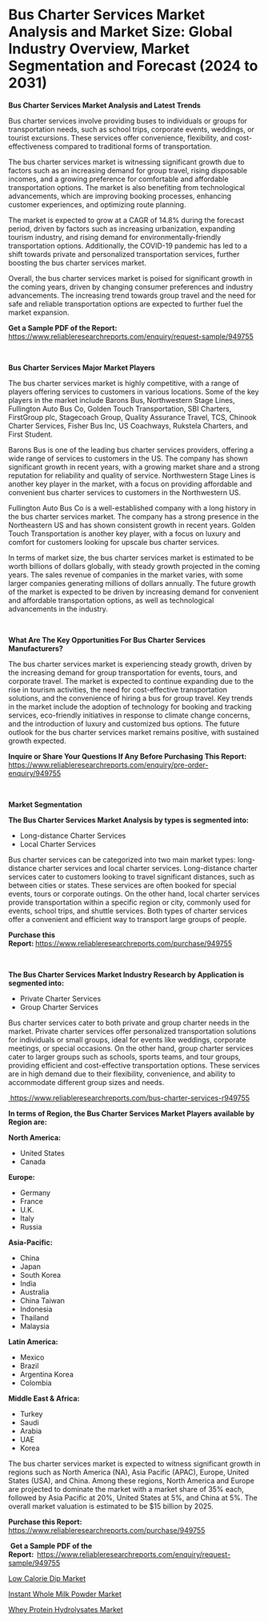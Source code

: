 <p><h1>Bus Charter Services Market Analysis and Market Size: Global Industry Overview, Market Segmentation and Forecast (2024 to 2031)</h1></p><p><strong>Bus Charter Services Market Analysis and Latest Trends</strong></p>
<p><p>Bus charter services involve providing buses to individuals or groups for transportation needs, such as school trips, corporate events, weddings, or tourist excursions. These services offer convenience, flexibility, and cost-effectiveness compared to traditional forms of transportation.</p><p>The bus charter services market is witnessing significant growth due to factors such as an increasing demand for group travel, rising disposable incomes, and a growing preference for comfortable and affordable transportation options. The market is also benefiting from technological advancements, which are improving booking processes, enhancing customer experiences, and optimizing route planning.</p><p>The market is expected to grow at a CAGR of 14.8% during the forecast period, driven by factors such as increasing urbanization, expanding tourism industry, and rising demand for environmentally-friendly transportation options. Additionally, the COVID-19 pandemic has led to a shift towards private and personalized transportation services, further boosting the bus charter services market.</p><p>Overall, the bus charter services market is poised for significant growth in the coming years, driven by changing consumer preferences and industry advancements. The increasing trend towards group travel and the need for safe and reliable transportation options are expected to further fuel the market expansion.</p></p>
<p><strong>Get a Sample PDF of the Report:&nbsp;</strong> <a href="https://www.reliableresearchreports.com/enquiry/request-sample/949755">https://www.reliableresearchreports.com/enquiry/request-sample/949755</a></p>
<p>&nbsp;</p>
<p><strong>Bus Charter Services Major Market Players</strong></p>
<p><p>The bus charter services market is highly competitive, with a range of players offering services to customers in various locations. Some of the key players in the market include Barons Bus, Northwestern Stage Lines, Fullington Auto Bus Co, Golden Touch Transportation, SBI Charters, FirstGroup plc, Stagecoach Group, Quality Assurance Travel, TCS, Chinook Charter Services, Fisher Bus Inc, US Coachways, Rukstela Charters, and First Student.</p><p>Barons Bus is one of the leading bus charter services providers, offering a wide range of services to customers in the US. The company has shown significant growth in recent years, with a growing market share and a strong reputation for reliability and quality of service. Northwestern Stage Lines is another key player in the market, with a focus on providing affordable and convenient bus charter services to customers in the Northwestern US.</p><p>Fullington Auto Bus Co is a well-established company with a long history in the bus charter services market. The company has a strong presence in the Northeastern US and has shown consistent growth in recent years. Golden Touch Transportation is another key player, with a focus on luxury and comfort for customers looking for upscale bus charter services.</p><p>In terms of market size, the bus charter services market is estimated to be worth billions of dollars globally, with steady growth projected in the coming years. The sales revenue of companies in the market varies, with some larger companies generating millions of dollars annually. The future growth of the market is expected to be driven by increasing demand for convenient and affordable transportation options, as well as technological advancements in the industry.</p></p>
<p>&nbsp;</p>
<p><strong>What Are The Key Opportunities For Bus Charter Services Manufacturers?</strong></p>
<p><p>The bus charter services market is experiencing steady growth, driven by the increasing demand for group transportation for events, tours, and corporate travel. The market is expected to continue expanding due to the rise in tourism activities, the need for cost-effective transportation solutions, and the convenience of hiring a bus for group travel. Key trends in the market include the adoption of technology for booking and tracking services, eco-friendly initiatives in response to climate change concerns, and the introduction of luxury and customized bus options. The future outlook for the bus charter services market remains positive, with sustained growth expected.</p></p>
<p><strong>Inquire or Share Your Questions If Any Before Purchasing This Report:</strong> <a href="https://www.reliableresearchreports.com/enquiry/pre-order-enquiry/949755">https://www.reliableresearchreports.com/enquiry/pre-order-enquiry/949755</a></p>
<p>&nbsp;</p>
<p><strong>Market Segmentation</strong></p>
<p><strong>The Bus Charter Services Market Analysis by types is segmented into:</strong></p>
<p><ul><li>Long-distance Charter Services</li><li>Local Charter Services</li></ul></p>
<p><p>Bus charter services can be categorized into two main market types: long-distance charter services and local charter services. Long-distance charter services cater to customers looking to travel significant distances, such as between cities or states. These services are often booked for special events, tours or corporate outings. On the other hand, local charter services provide transportation within a specific region or city, commonly used for events, school trips, and shuttle services. Both types of charter services offer a convenient and efficient way to transport large groups of people.</p></p>
<p><strong>Purchase this Report:&nbsp;</strong><a href="https://www.reliableresearchreports.com/purchase/949755">https://www.reliableresearchreports.com/purchase/949755</a></p>
<p>&nbsp;</p>
<p><strong>The Bus Charter Services Market Industry Research by Application is segmented into:</strong></p>
<p><ul><li>Private Charter Services</li><li>Group Charter Services</li></ul></p>
<p><p>Bus charter services cater to both private and group charter needs in the market. Private charter services offer personalized transportation solutions for individuals or small groups, ideal for events like weddings, corporate meetings, or special occasions. On the other hand, group charter services cater to larger groups such as schools, sports teams, and tour groups, providing efficient and cost-effective transportation options. These services are in high demand due to their flexibility, convenience, and ability to accommodate different group sizes and needs.</p></p>
<p><a href="https://www.reliableresearchreports.com/bus-charter-services-r949755">&nbsp;https://www.reliableresearchreports.com/bus-charter-services-r949755</a></p>
<p><strong>In terms of Region, the Bus Charter Services Market Players available by Region are:</strong></p>
<p>
    <p> <strong> North America: </strong>
        <ul>
            <li>United States</li>
            <li>Canada</li>
        </ul>
        </p> 
    <p> <strong> Europe: </strong>
        <ul>
            <li>Germany</li>
            <li>France</li>
            <li>U.K.</li>
            <li>Italy</li>
            <li>Russia</li>
        </ul>
        </p> 
    <p> <strong> Asia-Pacific: </strong>
        <ul>
            <li>China</li>
            <li>Japan</li>
            <li>South Korea</li>
            <li>India</li>
            <li>Australia</li>
            <li>China Taiwan</li>
            <li>Indonesia</li>
            <li>Thailand</li>
            <li>Malaysia</li>
        </ul>
        </p> 
    <p> <strong> Latin America: </strong>
        <ul>
            <li>Mexico</li>
            <li>Brazil</li>
            <li>Argentina Korea</li>
            <li>Colombia</li>
        </ul>
        </p> 
    <p> <strong> Middle East & Africa: </strong>
        <ul>
            <li>Turkey</li>
            <li>Saudi</li>
            <li>Arabia</li>
            <li>UAE</li>
            <li>Korea</li>
        </ul>
    </p>
    </p>
<p><p>The bus charter services market is expected to witness significant growth in regions such as North America (NA), Asia Pacific (APAC), Europe, United States (USA), and China. Among these regions, North America and Europe are projected to dominate the market with a market share of 35% each, followed by Asia Pacific at 20%, United States at 5%, and China at 5%. The overall market valuation is estimated to be $15 billion by 2025.</p></p>
<p><strong>Purchase this Report: </strong><a href="https://www.reliableresearchreports.com/purchase/949755">https://www.reliableresearchreports.com/purchase/949755</a></p>
<p>&nbsp;<strong>Get a Sample PDF of the Report:&nbsp;&nbsp;</strong><a href="https://www.reliableresearchreports.com/enquiry/request-sample/949755">https://www.reliableresearchreports.com/enquiry/request-sample/949755</a></p>
<p><strong></strong></p>
<p><p><a href="https://www.linkedin.com/pulse/low-calorie-dip-market-research-report-its-history-5yy5c?trackingId=V0VMgFF9oIYTUnyk5U0VnA%3D%3D">Low Calorie Dip Market</a></p><p><a href="https://www.linkedin.com/pulse/instant-whole-milk-powder-market-exploring-share-trends-fz8rc?trackingId=1XU6mTPg2ok2mme97Cvd9w%3D%3D">Instant Whole Milk Powder Market</a></p><p><a href="https://www.linkedin.com/pulse/whey-protein-hydrolysates-market-analysis-sze-forecasted-kwwgc?trackingId=xHJAX%2B6o31lDq5VguzdpHw%3D%3D">Whey Protein Hydrolysates Market</a></p></p>